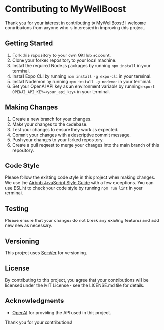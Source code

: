 # Contributing to MyWellBoost

Thank you for your interest in contributing to MyWellBoost! I welcome contributions from anyone who is interested in improving this project.

## Getting Started

1. Fork this repository to your own GitHub account.
2. Clone your forked repository to your local machine.
3. Install the required Node.js packages by running `npm install` in your terminal.
4. Install Expo CLI by running `npm install -g expo-cli` in your terminal.
5. Install Nodemon by running `npm install -g nodemon` in your terminal.
6. Set your OpenAI API key as an environment variable by running `export OPENAI_API_KEY=<your_api_key>` in your terminal.

## Making Changes

1. Create a new branch for your changes.
2. Make your changes to the codebase.
3. Test your changes to ensure they work as expected.
4. Commit your changes with a descriptive commit message.
5. Push your changes to your forked repository.
6. Create a pull request to merge your changes into the main branch of this repository.

## Code Style

Please follow the existing code style in this project when making changes. We use the [Airbnb JavaScript Style Guide](https://github.com/airbnb/javascript) with a few exceptions. You can use ESLint to check your code style by running `npm run lint` in your terminal.

## Testing

Please ensure that your changes do not break any existing features and add new new as necessary.

## Versioning

This project uses [SemVer](http://semver.org/) for versioning.

## License

By contributing to this project, you agree that your contributions will be licensed under the MIT License - see the LICENSE.md file for details.

## Acknowledgments

- [OpenAI](https://openai.com/) for providing the API used in this project.

Thank you for your contributions!